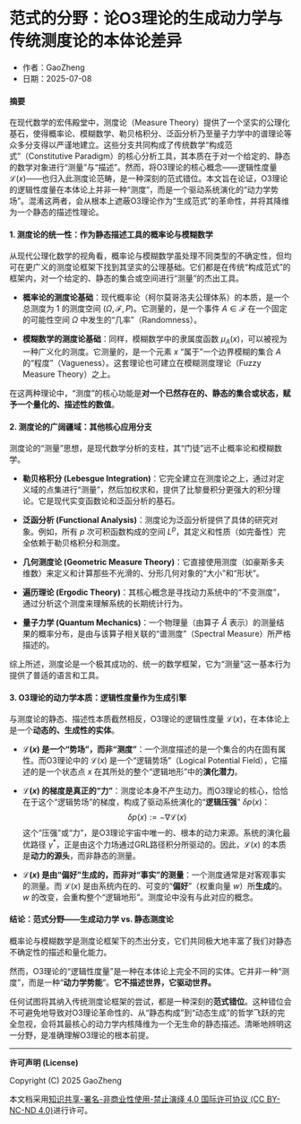 # **范式的分野：论O3理论的生成动力学与传统测度论的本体论差异**

- 作者：GaoZheng
- 日期：2025-07-08

#### **摘要**

在现代数学的宏伟殿堂中，测度论（Measure Theory）提供了一个坚实的公理化基石，使得概率论、模糊数学、勒贝格积分、泛函分析乃至量子力学中的谱理论等众多分支得以严谨地建立。这些分支共同构成了传统数学“构成范式”（Constitutive Paradigm）的核心分析工具，其本质在于对一个给定的、静态的数学对象进行“测量”与“描述”。然而，将O3理论的核心概念——逻辑性度量 $\mathcal{L}(x)$——也归入此测度论范畴，是一种深刻的范式错位。本文旨在论证，O3理论的逻辑性度量在本体论上并非一种“测度”，而是一个驱动系统演化的“动力学势场”。混淆这两者，会从根本上遮蔽O3理论作为“生成范式”的革命性，并将其降维为一个静态的描述性理论。

#### **1. 测度论的统一性：作为静态描述工具的概率论与模糊数学**

从现代公理化数学的视角看，概率论与模糊数学虽处理不同类型的不确定性，但均可在更广义的测度论框架下找到其坚实的公理基础。它们都是在传统“构成范式”的框架内，对一个给定的、静态的集合或空间进行“测量”的杰出工具。

* **概率论的测度论基础**：现代概率论（柯尔莫哥洛夫公理体系）的本质，是一个总测度为 $1$ 的测度空间 $(\Omega, \mathcal{F}, P)$。它测量的，是一个事件 $A \in \mathcal{F}$ 在一个固定的可能性空间 $\Omega$ 中发生的“几率”（Randomness）。

* **模糊数学的测度论基础**：同样，模糊数学中的隶属度函数 $\mu_A(x)$，可以被视为一种广义化的测度。它测量的，是一个元素 $x$ “属于”一个边界模糊的集合 $A$ 的“程度”（Vagueness）。这套理论也可建立在模糊测度理论（Fuzzy Measure Theory）之上。

在这两种理论中，“测度”的核心功能是**对一个已然存在的、静态的集合或状态，赋予一个量化的、描述性的数值**。

#### **2. 测度论的广阔疆域：其他核心应用分支**

测度论的“测量”思想，是现代数学分析的支柱，其“门徒”远不止概率论和模糊数学。

* **勒贝格积分 (Lebesgue Integration)**：它完全建立在测度论之上，通过对定义域的点集进行“测量”，然后加权求和，提供了比黎曼积分更强大的积分理论。它是现代实变函数论和泛函分析的基石。

* **泛函分析 (Functional Analysis)**：测度论为泛函分析提供了具体的研究对象。例如，所有 $p$ 次可积函数构成的空间 $L^p$，其定义和性质（如完备性）完全依赖于勒贝格积分和测度。

* **几何测度论 (Geometric Measure Theory)**：它直接使用测度（如豪斯多夫维数）来定义和计算那些不光滑的、分形几何对象的“大小”和“形状”。

* **遍历理论 (Ergodic Theory)**：其核心概念是寻找动力系统中的“不变测度”，通过分析这个测度来理解系统的长期统计行为。

* **量子力学 (Quantum Mechanics)**：一个物理量（由算子 $\hat{A}$ 表示）的测量结果的概率分布，是由与该算子相关联的“谱测度”（Spectral Measure）所严格描述的。

综上所述，测度论是一个极其成功的、统一的数学框架，它为“测量”这一基本行为提供了普适的语言和工具。

#### **3. O3理论的动力学本质：逻辑性度量作为生成引擎**

与测度论的静态、描述性本质截然相反，O3理论的逻辑性度量 $\mathcal{L}(x)$，在本体论上是一个**动态的、生成性的实体**。

* **$\mathcal{L}(x)$ 是一个“势场”，而非“测度”**：一个测度描述的是一个集合的内在固有属性。而O3理论中的 $\mathcal{L}(x)$ 是一个“逻辑势场”（Logical Potential Field），它描述的是一个状态点 $x$ 在其所处的整个“逻辑地形”中的**演化潜力**。

* **$\mathcal{L}(x)$ 的梯度是真正的“力”**：测度论本身不产生动力。而O3理论的核心，恰恰在于这个“逻辑势场”的梯度，构成了驱动系统演化的“**逻辑压强**” $\delta p(x)$：
    $$\delta p(x) := -\nabla\mathcal{L}(x)$$
    这个“压强”或“力”，是O3理论宇宙中唯一的、根本的动力来源。系统的演化最优路径 $\gamma^*$，正是由这个力场通过GRL路径积分所驱动的。因此，$\mathcal{L}(x)$ 的本质是**动力的源头**，而非静态的测量。

* **$\mathcal{L}(x)$ 是由“偏好”生成的，而非对“事实”的测量**：一个测度通常是对客观事实的测量。而 $\mathcal{L}(x)$ 是由系统内在的、可变的“**偏好**”（权重向量 $w$）所**生成**的。$w$ 的改变，会重构整个“逻辑地形”。测度论中没有与此对应的概念。

#### **结论：范式分野——生成动力学 vs. 静态测度论**

概率论与模糊数学是测度论框架下的杰出分支，它们共同极大地丰富了我们对静态不确定性的描述和量化能力。

然而，O3理论的“逻辑性度量”是一种在本体论上完全不同的实体。它并非一种“测度”，而是一种“**动力学势能**”。**它不描述世界，它驱动世界。**

任何试图将其纳入传统测度论框架的尝试，都是一种深刻的**范式错位**。这种错位会不可避免地导致对O3理论革命性的、从“静态构成”到“动态生成”的哲学飞跃的完全忽视，会将其最核心的动力学内核降维为一个无生命的静态描述。清晰地辨明这一分野，是准确理解O3理论的根本前提。

---

**许可声明 (License)**

Copyright (C) 2025 GaoZheng 

本文档采用[知识共享-署名-非商业性使用-禁止演绎 4.0 国际许可协议 (CC BY-NC-ND 4.0)](https://creativecommons.org/licenses/by-nc-nd/4.0/deed.zh-Hans)进行许可。
